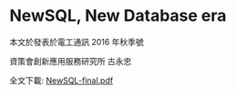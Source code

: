 # NewSQL, New Database era

本文於發表於電工通訊 2016 年秋季號

資策會創新應用服務研究所 古永忠

全文下載: [NewSQL-final.pdf](https://github.com/ycku/ciee_newsql/tree/8c7b3076e131d027ecd562b44def21b504ae52f9/assets/NewSQL-final.pdf)

